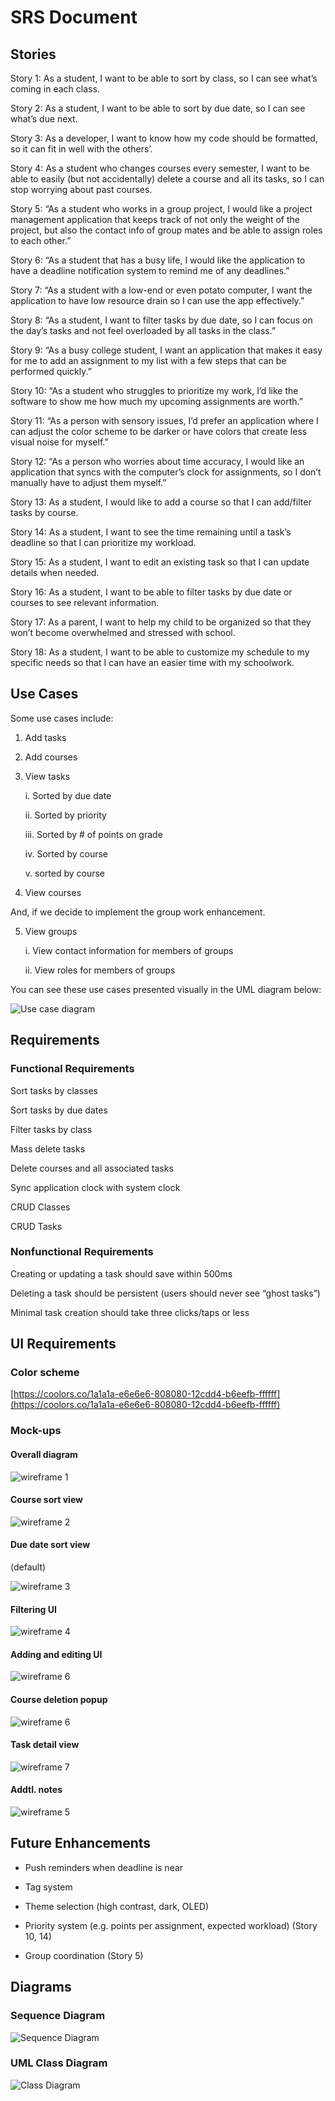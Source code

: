# SRS Document

## Stories

Story 1: As a student, I want to be able to sort by class, so I can see what’s coming in each class.

Story 2: As a student, I want to be able to sort by due date, so I can see what’s due next.

Story 3: As a developer, I want to know how my code should be formatted, so it can fit in well with the others’.

Story 4: As a student who changes courses every semester, I want to be able to easily (but not accidentally) delete a course and all its tasks, so I can stop worrying about past courses.

Story 5: “As a student who works in a group project, I would like a project management application that keeps track of not only the weight of the project, but also the contact info of group mates and be able to assign roles to each other.”

Story 6: “As a student that has a busy life, I would like the application to have a deadline notification system to remind me of any deadlines.”

Story 7: “As a student with a low-end or even potato computer, I want the application to have low resource drain so I can use the app effectively.”

Story 8: “As a student, I want to filter tasks by due date, so I can focus on the day’s tasks and not feel overloaded by all tasks in the class.”

Story 9: “As a busy college student, I want an application that makes it easy for me to add an assignment to my list with a few steps that can be performed quickly.”

Story 10: “As a student who struggles to prioritize my work, I’d like the software to show me how much my upcoming assignments are worth.”

Story 11: “As a person with sensory issues, I’d prefer an application where I can adjust the color scheme to be darker or have colors that create less visual noise for myself.”

Story 12: “As a person who worries about time accuracy, I would like an application that syncs with the computer’s clock for assignments, so I don’t manually have to adjust them myself.”

Story 13: As a student, I would like to add a course so that I can add/filter tasks by course.

Story 14: As a student, I want to see the time remaining until a task’s deadline so that I can prioritize my workload.

Story 15: As a student, I want to edit an existing task so that I can update details when needed.

Story 16: As a student, I want to be able to filter tasks by due date or courses to see relevant information.

Story 17: As a parent, I want to help my child to be organized so that they won’t become overwhelmed and stressed with school.

Story 18: As a student, I want to be able to customize my schedule to my specific needs so that I can have an easier time with my schoolwork.

## Use Cases

Some use cases include:

1. Add tasks

2. Add courses

3. View tasks

    i. Sorted by due date

    ii. Sorted by priority

    iii. Sorted by # of points on grade

    iv. Sorted by course
    
    v. sorted by course

4. View courses

And, if we decide to implement the group work enhancement.

5. View groups

    i. View contact information for members of groups

    ii. View roles for members of groups

You can see these use cases presented visually in the UML diagram below:

![Use case diagram](images/Use_case_diagram.webp)

## Requirements

### Functional Requirements

Sort tasks by classes

Sort tasks by due dates

Filter tasks by class

Mass delete tasks

Delete courses and all associated tasks

Sync application clock with system clock

CRUD Classes

CRUD Tasks

### Nonfunctional Requirements

Creating or updating a task should save within 500ms

Deleting a task should be persistent (users should never see “ghost tasks”)

Minimal task creation should take three clicks/taps or less

## UI Requirements

### Color scheme

[https://coolors.co/1a1a1a-e6e6e6-808080-12cdd4-b6eefb-ffffff](https://coolors.co/1a1a1a-e6e6e6-808080-12cdd4-b6eefb-ffffff)

### Mock-ups

#### Overall diagram

![wireframe 1](images/wireframes/todolistapp-wireframe-1.jpg)

#### Course sort view

![wireframe 2](images/wireframes/todolistapp-wireframe-course-sort.jpg)

#### Due date sort view

(default)

![wireframe 3](images/wireframes/todolistapp-wireframe-due-date-sort.jpg)

#### Filtering UI

![wireframe 4](images/wireframes/todolistapp-wireframe-filter.webp)

#### Adding and editing UI

![wireframe 6](images/wireframes/todolistapp-wireframe-add-edit.jpg)

#### Course deletion popup

![wireframe 6](images/wireframes/todolistapp-wireframe-delete-course.jpg)

#### Task detail view

![wireframe 7](images/wireframes/todolistapp-wireframe-task-detail.jpg)

#### Addtl. notes

![wireframe 5](images/wireframes/todolistapp-wireframe-notes.webp)

## Future Enhancements

- Push reminders when deadline is near

- Tag system

- Theme selection (high contrast, dark, OLED)

- Priority system (e.g. points per assignment, expected workload) (Story 10, 14\)

- Group coordination (Story 5\)

## Diagrams

### Sequence Diagram

![Sequence Diagram](images/Sequence_diagram1.webp)

### UML Class Diagram

![Class Diagram](images/UML_class_diagram.webp)

